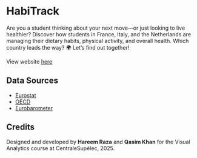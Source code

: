 # HabiTrack

Are you a student thinking about your next move—or just looking to live healthier?
Discover how students in France, Italy, and the Netherlands are managing their dietary habits, physical activity, and overall health.
Which country leads the way? 🌍 Let’s find out together!

View website [here](https://hareemraza.github.io/HabiTrack/)

## Data Sources
- [Eurostat](https://ec.europa.eu/eurostat)
- [OECD](https://www.oecd.org)
- [Eurobarometer](https://ec.europa.eu/commfrontoffice/publicopinion/index.cfm)

## Credits
Designed and developed by **Hareem Raza** and **Qasim Khan** for the Visual Analytics course at CentraleSupélec, 2025.


